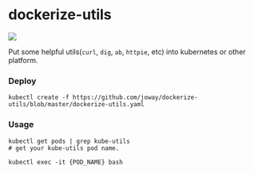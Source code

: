 # dockerize-utils

[![](https://images.microbadger.com/badges/version/joway/dockerize-utils.svg)](https://hub.docker.com/r/joway/dockerize-utils/)

Put some helpful utils(`curl`, `dig`, `ab`, `httpie`, etc) into kubernetes or other platform.

### Deploy

```
kubectl create -f https://github.com/joway/dockerize-utils/blob/master/dockerize-utils.yaml
```

### Usage

```
kubectl get pods | grep kube-utils
# get your kube-utils pod name.

kubectl exec -it {POD_NAME} bash

```

